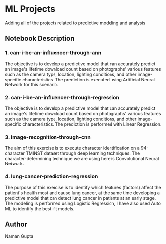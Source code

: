 # ML Projects
Adding all of the projects related to predictive modeling and analysis

## Notebook Description
### 1. can-i-be-an-influencer-through-ann
The objective is to develop a predictive model that can accurately predict an image's lifetime download count based on photographs' various features such as the camera type, location, lighting conditions, and other image-specific characteristics. The prediction is executed using Artificial Neural Network for this scenario.
### 2. can-i-be-an-influencer-through-regression
The objective is to develop a predictive model that can accurately predict an image's lifetime download count based on photographs' various features such as the camera type, location, lighting conditions, and other image-specific characteristics. The prediction is performed with Linear Regression.
### 3. image-recognition-through-cnn
The aim of this exercise is to execute character identification on a 94-character TMINST dataset through deep learning techniques. The character-determining technique we are using here is Convolutional Neural Network.
### 4. lung-cancer-prediction-regression
The purpose of this exercise is to identify which features (factors) affect the patient's health most and cause lung cancer, at the same time developing a predictive model that can detect lung cancer in patients at an early stage. The modeling is performed using Logistic Regression, I have also used Auto ML to identify the best-fit models.

## Author
Naman Gupta
